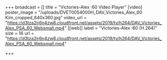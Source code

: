 +++
broadcast = []
title = "Victories-Alex :60 Video Player"
[video]
poster_image = "/uploads/DVET0054000H_DAV_Victories_Alex_60 Kim_cropped_640x360.jpg"
video_url = "https://d3tza2ir6n4zw8.cloudfront.net/assets/2019/tv/h264/DAV_Victories_Alex_PSA_60_Websmall.mp4"
[[web]]
label = "Victories-Alex :60 (H.264)"
size = 16
url = "https://d3tza2ir6n4zw8.cloudfront.net/assets/2019/tv/h264/DAV_Victories_Alex_PSA_60_Websmall.mp4"

+++
